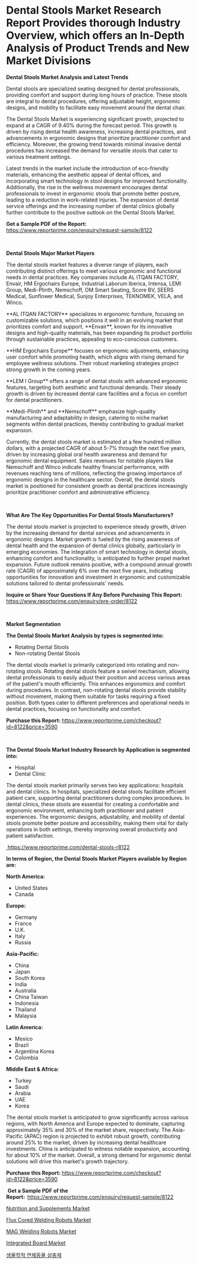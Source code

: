 <p><h1>Dental Stools Market Research Report Provides thorough Industry Overview, which offers an In-Depth Analysis of Product Trends and New Market Divisions</h1></p><p><strong>Dental Stools Market Analysis and Latest Trends</strong></p>
<p><p>Dental stools are specialized seating designed for dental professionals, providing comfort and support during long hours of practice. These stools are integral to dental procedures, offering adjustable height, ergonomic designs, and mobility to facilitate easy movement around the dental chair. </p><p>The Dental Stools Market is experiencing significant growth, projected to expand at a CAGR of 9.40% during the forecast period. This growth is driven by rising dental health awareness, increasing dental practices, and advancements in ergonomic designs that prioritize practitioner comfort and efficiency. Moreover, the growing trend towards minimal invasive dental procedures has increased the demand for versatile stools that cater to various treatment settings.</p><p>Latest trends in the market include the introduction of eco-friendly materials, enhancing the aesthetic appeal of dental offices, and incorporating smart technology in stool designs for improved functionality. Additionally, the rise in the wellness movement encourages dental professionals to invest in ergonomic stools that promote better posture, leading to a reduction in work-related injuries. The expansion of dental service offerings and the increasing number of dental clinics globally further contribute to the positive outlook on the Dental Stools Market.</p></p>
<p><strong>Get a Sample PDF of the Report:&nbsp;</strong> <a href="https://www.reportprime.com/enquiry/request-sample/8122">https://www.reportprime.com/enquiry/request-sample/8122</a></p>
<p>&nbsp;</p>
<p><strong>Dental Stools Major Market Players</strong></p>
<p><p>The dental stools market features a diverse range of players, each contributing distinct offerings to meet various ergonomic and functional needs in dental practices. Key companies include AL ITQAN FACTORY, Envair, HM Ergochairs Europe, Industrial Laborum Iberica, Intensa, LEMI Group, Medi-Plinth, Nemschoff, OM Smart Seating, Score BV, SEERS Medical, Sunflower Medical, Sunjoy Enterprises, TEKNOMEK, VELA, and Winco.</p><p>**AL ITQAN FACTORY** specializes in ergonomic furniture, focusing on customizable solutions, which positions it well in an evolving market that prioritizes comfort and support. **Envair**, known for its innovative designs and high-quality materials, has been expanding its product portfolio through sustainable practices, appealing to eco-conscious customers.</p><p>**HM Ergochairs Europe** focuses on ergonomic adjustments, enhancing user comfort while promoting health, which aligns with rising demand for employee wellness solutions. Their robust marketing strategies project strong growth in the coming years.</p><p>**LEM I Group** offers a range of dental stools with advanced ergonomic features, targeting both aesthetic and functional demands. Their steady growth is driven by increased dental care facilities and a focus on comfort for dental practitioners.</p><p>**Medi-Plinth** and **Nemschoff** emphasize high-quality manufacturing and adaptability in design, catering to niche market segments within dental practices, thereby contributing to gradual market expansion.</p><p>Currently, the dental stools market is estimated at a few hundred million dollars, with a projected CAGR of about 5-7% through the next five years, driven by increasing global oral health awareness and demand for ergonomic dental equipment. Sales revenues for notable players like Nemschoff and Winco indicate healthy financial performance, with revenues reaching tens of millions, reflecting the growing importance of ergonomic designs in the healthcare sector. Overall, the dental stools market is positioned for consistent growth as dental practices increasingly prioritize practitioner comfort and administrative efficiency.</p></p>
<p>&nbsp;</p>
<p><strong>What Are The Key Opportunities For Dental Stools Manufacturers?</strong></p>
<p><p>The dental stools market is projected to experience steady growth, driven by the increasing demand for dental services and advancements in ergonomic designs. Market growth is fueled by the rising awareness of dental health and the expansion of dental clinics globally, particularly in emerging economies. The integration of smart technology in dental stools, enhancing comfort and functionality, is anticipated to further propel market expansion. Future outlook remains positive, with a compound annual growth rate (CAGR) of approximately 6% over the next five years, indicating opportunities for innovation and investment in ergonomic and customizable solutions tailored to dental professionals' needs.</p></p>
<p><strong>Inquire or Share Your Questions If Any Before Purchasing This Report:</strong> <a href="https://www.reportprime.com/enquiry/pre-order/8122">https://www.reportprime.com/enquiry/pre-order/8122</a></p>
<p>&nbsp;</p>
<p><strong>Market Segmentation</strong></p>
<p><strong>The Dental Stools Market Analysis by types is segmented into:</strong></p>
<p><ul><li>Rotating Dental Stools</li><li>Non-rotating Dental Stools</li></ul></p>
<p><p>The dental stools market is primarily categorized into rotating and non-rotating stools. Rotating dental stools feature a swivel mechanism, allowing dental professionals to easily adjust their position and access various areas of the patient's mouth efficiently. This enhances ergonomics and comfort during procedures. In contrast, non-rotating dental stools provide stability without movement, making them suitable for tasks requiring a fixed position. Both types cater to different preferences and operational needs in dental practices, focusing on functionality and comfort.</p></p>
<p><strong>Purchase this Report:&nbsp;</strong><a href="https://www.reportprime.com/checkout?id=8122&price=3590">https://www.reportprime.com/checkout?id=8122&price=3590</a></p>
<p>&nbsp;</p>
<p><strong>The Dental Stools Market Industry Research by Application is segmented into:</strong></p>
<p><ul><li>Hospital</li><li>Dental Clinic</li></ul></p>
<p><p>The dental stools market primarily serves two key applications: hospitals and dental clinics. In hospitals, specialized dental stools facilitate efficient patient care, supporting dental practitioners during complex procedures. In dental clinics, these stools are essential for creating a comfortable and ergonomic environment, enhancing both practitioner and patient experiences. The ergonomic designs, adjustability, and mobility of dental stools promote better posture and accessibility, making them vital for daily operations in both settings, thereby improving overall productivity and patient satisfaction.</p></p>
<p><a href="https://www.reportprime.com/dental-stools-r8122">&nbsp;https://www.reportprime.com/dental-stools-r8122</a></p>
<p><strong>In terms of Region, the Dental Stools Market Players available by Region are:</strong></p>
<p>
    <p> <strong> North America: </strong>
        <ul>
            <li>United States</li>
            <li>Canada</li>
        </ul>
        </p> 
    <p> <strong> Europe: </strong>
        <ul>
            <li>Germany</li>
            <li>France</li>
            <li>U.K.</li>
            <li>Italy</li>
            <li>Russia</li>
        </ul>
        </p> 
    <p> <strong> Asia-Pacific: </strong>
        <ul>
            <li>China</li>
            <li>Japan</li>
            <li>South Korea</li>
            <li>India</li>
            <li>Australia</li>
            <li>China Taiwan</li>
            <li>Indonesia</li>
            <li>Thailand</li>
            <li>Malaysia</li>
        </ul>
        </p> 
    <p> <strong> Latin America: </strong>
        <ul>
            <li>Mexico</li>
            <li>Brazil</li>
            <li>Argentina Korea</li>
            <li>Colombia</li>
        </ul>
        </p> 
    <p> <strong> Middle East & Africa: </strong>
        <ul>
            <li>Turkey</li>
            <li>Saudi</li>
            <li>Arabia</li>
            <li>UAE</li>
            <li>Korea</li>
        </ul>
    </p>
    </p>
<p><p>The dental stools market is anticipated to grow significantly across various regions, with North America and Europe expected to dominate, capturing approximately 35% and 30% of the market share, respectively. The Asia-Pacific (APAC) region is projected to exhibit robust growth, contributing around 25% to the market, driven by increasing dental healthcare investments. China is anticipated to witness notable expansion, accounting for about 10% of the market. Overall, a strong demand for ergonomic dental solutions will drive this market's growth trajectory.</p></p>
<p><strong>Purchase this Report: </strong><a href="https://www.reportprime.com/checkout?id=8122&price=3590">https://www.reportprime.com/checkout?id=8122&price=3590</a></p>
<p>&nbsp;<strong>Get a Sample PDF of the Report:&nbsp;&nbsp;</strong><a href="https://www.reportprime.com/enquiry/request-sample/8122">https://www.reportprime.com/enquiry/request-sample/8122</a></p>
<p><strong></strong></p>
<p><p><a href="https://www.linkedin.com/pulse/why-should-you-invest-nutrition-supplements-market-trends-zazre?trackingId=KHxZrbBiQvC%2FEHHiebRAbw%3D%3D">Nutrition and Supplements Market</a></p><p><a href="https://medium.com/@gracielawharris42024/flux-cored-welding-robots-market-emerging-trends-and-future-prospects-for-period-from-2024-to-2031-a57add13a641">Flux Cored Welding Robots Market</a></p><p><a href="https://medium.com/@gracielawharris42024/global-perspectives-on-mag-welding-robots-market-trends-and-forecast-2024-2031-ef219b33ce42">MAG Welding Robots Market</a></p><p><a href="https://issuu.com/reportprime-2/docs/integrated-board-market-size-2030.p_3f0c5d66db6982">Integrated Board Market</a></p><p><a href="https://medium.com/@ejuynpri79/biological-molluscicide-market-%EC%9D%98-%EA%B8%80%EB%A1%9C%EB%B2%8C-%EC%8B%9C%EC%9E%A5-%EA%B0%9C%EC%9A%94%EB%8A%94-%EC%A0%84-%EC%84%B8%EA%B3%84-%EB%B0%8F-%EC%A3%BC%EC%9A%94-%EC%8B%9C%EC%9E%A5%EC%9D%98-%EC%82%B0%EC%97%85%EC%97%90-%EC%98%81%ED%96%A5%EC%9D%84-%EB%AF%B8%EC%B9%98%EB%8A%94-%EC%A3%BC%EC%9A%94-%ED%8A%B8%EB%A0%8C%EB%93%9C%EC%97%90-%EB%8C%80%ED%95%9C-%EB%8F%85%ED%8A%B9%ED%95%9C-%EA%B4%80%EC%A0%90%EC%9D%84-%EC%A0%9C%EA%B3%B5%ED%95%A9%EB%8B%88%EB%8B%A4-df848720b6d4">생물학적 연체동물 살충제</a></p></p>